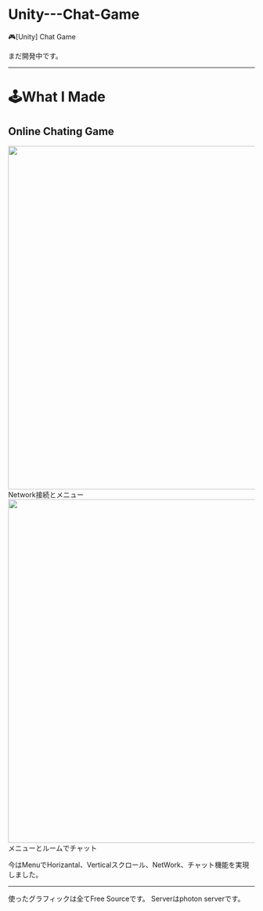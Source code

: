 # Unity---Chat-Game
:video_game:[Unity] Chat Game

まだ開発中です。

<hr>

🕹️What I Made
===========

Online Chating Game
---------------


<img width="700" src="https://user-images.githubusercontent.com/44941601/79747153-2cc0be80-8346-11ea-8668-f2691e2d620c.gif"> 
Network接続とメニュー

<img width="700" src="https://user-images.githubusercontent.com/44941601/79747145-29c5ce00-8346-11ea-945a-e7cf6edf2750.gif">  
メニューとルームでチャット

今はMenuでHorizantal、Verticalスクロール、NetWork、チャット機能を実現しました。

<hr>

使ったグラフィックは全てFree Sourceです。
Serverはphoton serverです。
